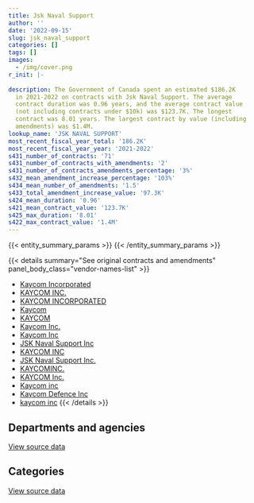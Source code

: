 ```yaml
---
title: Jsk Naval Support
author: ''
date: '2022-09-15'
slug: jsk_naval_support
categories: []
tags: []
images:
  - /img/cover.png
r_init: |-
  
description: The Government of Canada spent an estimated $186.2K
  in 2021-2022 on contracts with Jsk Naval Support. The average
  contract duration was 0.96 years, and the average contract value
  (not including contracts under $10k) was $123.7K. The longest
  contract was 8.01 years. The largest contract by value (including
  amendments) was $1.4M.
lookup_name: 'JSK NAVAL SUPPORT'
most_recent_fiscal_year_total: '186.2K'
most_recent_fiscal_year_year: '2021-2022'
s431_number_of_contracts: '71'
s431_number_of_contracts_with_amendments: '2'
s431_number_of_contracts_amendments_percentage: '3%'
s432_mean_amendment_increase_percentage: '103%'
s434_mean_number_of_amendments: '1.5'
s433_total_amendment_increase_value: '97.3K'
s424_mean_duration: '0.96'
s421_mean_contract_value: '123.7K'
s425_max_duration: '8.01'
s422_max_contract_value: '1.4M'
---
```


<script src="/rmarkdown-libs/htmlwidgets/htmlwidgets.js"></script>
<link href="/rmarkdown-libs/datatables-css/datatables-crosstalk.css" rel="stylesheet" />
<script src="/rmarkdown-libs/datatables-binding/datatables.js"></script>
<script src="/rmarkdown-libs/jquery/jquery-3.6.0.min.js"></script>
<link href="/rmarkdown-libs/dt-core-bootstrap/css/dataTables.bootstrap.min.css" rel="stylesheet" />
<link href="/rmarkdown-libs/dt-core-bootstrap/css/dataTables.bootstrap.extra.css" rel="stylesheet" />
<script src="/rmarkdown-libs/dt-core-bootstrap/js/jquery.dataTables.min.js"></script>
<script src="/rmarkdown-libs/dt-core-bootstrap/js/dataTables.bootstrap.min.js"></script>
<link href="/rmarkdown-libs/crosstalk/css/crosstalk.min.css" rel="stylesheet" />
<script src="/rmarkdown-libs/crosstalk/js/crosstalk.min.js"></script>
<script src="/rmarkdown-libs/htmlwidgets/htmlwidgets.js"></script>
<link href="/rmarkdown-libs/datatables-css/datatables-crosstalk.css" rel="stylesheet" />
<script src="/rmarkdown-libs/datatables-binding/datatables.js"></script>
<script src="/rmarkdown-libs/jquery/jquery-3.6.0.min.js"></script>
<link href="/rmarkdown-libs/dt-core-bootstrap/css/dataTables.bootstrap.min.css" rel="stylesheet" />
<link href="/rmarkdown-libs/dt-core-bootstrap/css/dataTables.bootstrap.extra.css" rel="stylesheet" />
<script src="/rmarkdown-libs/dt-core-bootstrap/js/jquery.dataTables.min.js"></script>
<script src="/rmarkdown-libs/dt-core-bootstrap/js/dataTables.bootstrap.min.js"></script>
<link href="/rmarkdown-libs/crosstalk/css/crosstalk.min.css" rel="stylesheet" />
<script src="/rmarkdown-libs/crosstalk/js/crosstalk.min.js"></script>

{{< entity_summary_params >}}
{{< /entity_summary_params >}}

{{< details summary="See original contracts and amendments" panel_body_class="vendor-names-list" >}}
- [Kaycom Incorporated](https://search.open.canada.ca/en/ct/?sort=contract_value_f%20desc&page=1&search_text=%22Kaycom%20Incorporated%22)
- [KAYCOM INC.](https://search.open.canada.ca/en/ct/?sort=contract_value_f%20desc&page=1&search_text=%22KAYCOM%20INC.%22)
- [KAYCOM INCORPORATED](https://search.open.canada.ca/en/ct/?sort=contract_value_f%20desc&page=1&search_text=%22KAYCOM%20INCORPORATED%22)
- [Kaycom](https://search.open.canada.ca/en/ct/?sort=contract_value_f%20desc&page=1&search_text=%22Kaycom%22)
- [KAYCOM](https://search.open.canada.ca/en/ct/?sort=contract_value_f%20desc&page=1&search_text=%22KAYCOM%22)
- [Kaycom Inc.](https://search.open.canada.ca/en/ct/?sort=contract_value_f%20desc&page=1&search_text=%22Kaycom%20Inc.%22)
- [Kaycom Inc](https://search.open.canada.ca/en/ct/?sort=contract_value_f%20desc&page=1&search_text=%22Kaycom%20Inc%22)
- [JSK Naval Support Inc](https://search.open.canada.ca/en/ct/?sort=contract_value_f%20desc&page=1&search_text=%22JSK%20Naval%20Support%20Inc%22)
- [KAYCOM INC](https://search.open.canada.ca/en/ct/?sort=contract_value_f%20desc&page=1&search_text=%22KAYCOM%20INC%22)
- [JSK Naval Support Inc.](https://search.open.canada.ca/en/ct/?sort=contract_value_f%20desc&page=1&search_text=%22JSK%20Naval%20Support%20Inc.%22)
- [KAYCOMINC.](https://search.open.canada.ca/en/ct/?sort=contract_value_f%20desc&page=1&search_text=%22KAYCOMINC.%22)
- [KAYCOM Inc.](https://search.open.canada.ca/en/ct/?sort=contract_value_f%20desc&page=1&search_text=%22KAYCOM%20Inc.%22)
- [Kaycom inc](https://search.open.canada.ca/en/ct/?sort=contract_value_f%20desc&page=1&search_text=%22Kaycom%20inc%22)
- [Kaycom Defence Inc](https://search.open.canada.ca/en/ct/?sort=contract_value_f%20desc&page=1&search_text=%22Kaycom%20Defence%20Inc%22)
- [kaycom inc](https://search.open.canada.ca/en/ct/?sort=contract_value_f%20desc&page=1&search_text=%22kaycom%20inc%22)
{{< /details >}}

## Departments and agencies

<div id="htmlwidget-1" style="width:100%;height:auto;" class="datatables html-widget"></div>
<script type="application/json" data-for="htmlwidget-1">{"x":{"style":"bootstrap","filter":"none","vertical":false,"data":[["<a href=\"/departments/dfo-mpo/\">Fisheries and Oceans Canada<\/a>","<a href=\"/departments/dnd-mdn/\">National Defence<\/a>","<a href=\"/departments/nrc-cnrc/\">National Research Council Canada<\/a>"],[null,2532794.14,13208.93],[null,703067.47,10444.86],[null,456233.84,21855.52],[1973.96,184182.15,null]],"container":"<table class=\"table table-striped table-hover row-border order-column display\">\n  <thead>\n    <tr>\n      <th>Department<\/th>\n      <th>2018-2019<\/th>\n      <th>2019-2020<\/th>\n      <th>2020-2021<\/th>\n      <th>2021-2022<\/th>\n    <\/tr>\n  <\/thead>\n<\/table>","options":{"order":[[4,"desc"]],"pageLength":10,"autoWidth":true,"columnDefs":[{"targets":1,"render":"function(data, type, row, meta) {\n    return type !== 'display' ? data : DTWidget.formatCurrency(data, \"$\", 2, 3, \",\", \".\", true, null);\n  }"},{"targets":2,"render":"function(data, type, row, meta) {\n    return type !== 'display' ? data : DTWidget.formatCurrency(data, \"$\", 2, 3, \",\", \".\", true, null);\n  }"},{"targets":3,"render":"function(data, type, row, meta) {\n    return type !== 'display' ? data : DTWidget.formatCurrency(data, \"$\", 2, 3, \",\", \".\", true, null);\n  }"},{"targets":4,"render":"function(data, type, row, meta) {\n    return type !== 'display' ? data : DTWidget.formatCurrency(data, \"$\", 2, 3, \",\", \".\", true, null);\n  }"},{"width":"16%","targets":[1,2,3,4]},{"className":"dt-right","targets":[1,2,3,4]}],"orderClasses":false}},"evals":["options.columnDefs.0.render","options.columnDefs.1.render","options.columnDefs.2.render","options.columnDefs.3.render"],"jsHooks":[]}</script>
<p class="text-right">
<a href="https://github.com/GoC-Spending/contracts-data/tree/main/data/out/vendors/jsk_naval_support/summary_by_fiscal_year_by_department.csv" class="source-data-link btn btn-link">View source data</a>
</p>

## Categories

<div id="htmlwidget-2" style="width:100%;height:auto;" class="datatables html-widget"></div>
<script type="application/json" data-for="htmlwidget-2">{"x":{"style":"bootstrap","filter":"none","vertical":false,"data":[["<a href=\"/categories/facilities_and_construction/\">Facilities and construction<\/a>","<a href=\"/categories/defence/\">Defence<\/a>","<a href=\"/categories/transportation_and_logistics/\">Transportation and logistics<\/a>","<a href=\"/categories/industrial_products_and_services/\">Industrial products and services<\/a>"],[308860.12,938606.3,null,1298536.66],[368719.36,158951.3,null,185841.67],[25024.57,176792.93,null,276271.85],[41599.84,120996.34,1973.96,21585.97]],"container":"<table class=\"table table-striped table-hover row-border order-column display\">\n  <thead>\n    <tr>\n      <th>Category<\/th>\n      <th>2018-2019<\/th>\n      <th>2019-2020<\/th>\n      <th>2020-2021<\/th>\n      <th>2021-2022<\/th>\n    <\/tr>\n  <\/thead>\n<\/table>","options":{"order":[[4,"desc"]],"dom":"t","pageLength":30,"autoWidth":true,"columnDefs":[{"targets":1,"render":"function(data, type, row, meta) {\n    return type !== 'display' ? data : DTWidget.formatCurrency(data, \"$\", 2, 3, \",\", \".\", true, null);\n  }"},{"targets":2,"render":"function(data, type, row, meta) {\n    return type !== 'display' ? data : DTWidget.formatCurrency(data, \"$\", 2, 3, \",\", \".\", true, null);\n  }"},{"targets":3,"render":"function(data, type, row, meta) {\n    return type !== 'display' ? data : DTWidget.formatCurrency(data, \"$\", 2, 3, \",\", \".\", true, null);\n  }"},{"targets":4,"render":"function(data, type, row, meta) {\n    return type !== 'display' ? data : DTWidget.formatCurrency(data, \"$\", 2, 3, \",\", \".\", true, null);\n  }"},{"width":"16%","targets":[1,2,3,4]},{"className":"dt-right","targets":[1,2,3,4]}],"orderClasses":false,"lengthMenu":[10,25,30,50,100]}},"evals":["options.columnDefs.0.render","options.columnDefs.1.render","options.columnDefs.2.render","options.columnDefs.3.render"],"jsHooks":[]}</script>
<p class="text-right">
<a href="https://github.com/GoC-Spending/contracts-data/tree/main/data/out/vendors/jsk_naval_support/summary_by_fiscal_year_by_category.csv" class="source-data-link btn btn-link">View source data</a>
</p>
